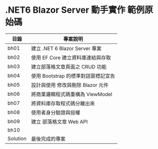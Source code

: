 # .NET6 Blazor Server 動手實作 範例原始碼

|目錄|專案說明|
|-|-|
|bh01|建立 .NET 6 Blazor Server 專案|
|bh02|使用 EF Core 建立資料庫連結與存取|
|bh03|建立部落格文章頁面之 CRUD 功能|
|bh04|使用 Bootstrap 的標準對話窗標記宣告|
|bh05|設計與使用 修改與刪除 Blazor 元件|
|bh06|將商業邏輯程式碼重構為 ViewModel|
|bh07|將資料庫存取程式碼分離出來|
|bh08|使用者身分驗證與授權|
|bh09|建立 部落格文章 Web API|
|bh10||
|Solution|最後完成的專案|




